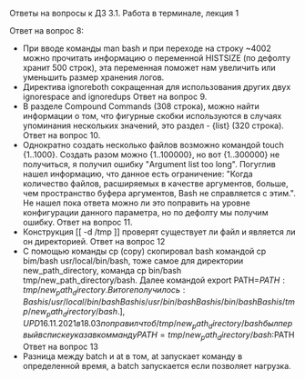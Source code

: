 Ответы на вопросы к ДЗ 3.1. Работа в терминале, лекция 1

Ответ на вопрос 8:
- При вводе команды man bash и при переходе на строку ~4002 можно прочитать информацию о переменной HISTSIZE (по дефолту хранит 500 строк), эта переменная поможет нам увеличить или уменьшить размер хранения логов.
- Директива ignoreboth сокращенная для использования других двух ignorespace and ignoredups
Ответ на вопрос 9.
- В разделе Compound Commands (308 строка), можно найти информации о том, что фигурные скобки используются в случаях упоминания нескольких значений, это раздел - {list} (320 строка).
Ответ на вопрос 10.
- Однократно создать несколько файлов возможно командой touch {1..1000}. Создать разом можно {1..100000}, но вот {1..300000} не получиться, я получил ошибку "Argument list too long". Погуглив нашел информацию, что данное есть ограничение: "Когда количество файлов, расширяемых в качестве аргументов, больше, чем пространство буфера аргументов, Bash не справляется с этим.". Не нашел пока ответа можно ли это поправить на уровне конфигурации данного параметра, но по дефолту мы получим ошибку.
Ответ на вопрос 11.
- Конструкция [[ -d /tmp ]] проверят существует ли файл и является ли он директорией.
Ответ на вопрос 12
- С помощью команды cp (copy) скопировал bash командой cp bim/bash usr/local/bin/bash, тоже самое для директории new_path_directory, команда cp bin/bash tmp/new_path_directory/bash. Далее командой export PATH=$PATH:tmp/new_path_directory. В итоге получилось:
  Bash is /usr/local/bin/bash
  Bash is /usr/bin/bash
  Bash is /bin/bash
  Bash is /tmp/new_path_directory/bash.], UPD 16.11.2021 в 18.03 поправил чтоб /tmp/new_path_directory/bash был первый в списке указав комманду PATH=tmp/new_path_directory/bash:$PATH
Ответ на вопрос 13
- Разница между batch и at в том, at запускает команду в определенной время, а batch запускается если позволяет нагрузка.
